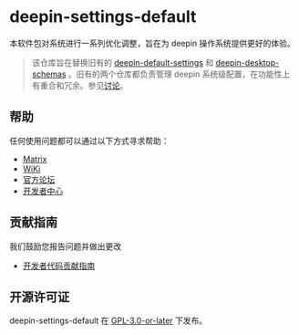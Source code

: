 # deepin-settings-default

本软件包对系统进行一系列优化调整，旨在为 deepin 操作系统提供更好的体验。

> 该仓库旨在替换旧有的 [deepin-default-settings](https://github.com/linuxdeepin/default-settings) 和 [deepin-desktop-schemas](https://github.com/linuxdeepin/deepin-desktop-schemas) 。旧有的两个仓库都负责管理 deepin 系统级配置，在功能性上有重合和冗余。参见[讨论](https://github.com/orgs/linuxdeepin/discussions/11769)。

## 帮助

任何使用问题都可以通过以下方式寻求帮助：

- [Matrix](https://matrix.to/#/#deepin-community:matrix.org)
- [WiKi](https://wiki.deepin.org)
- [官方论坛](https://bbs.deepin.org)
- [开发者中心](https://github.com/linuxdeepin/developer-center/issues)

## 贡献指南

我们鼓励您报告问题并做出更改

- [开发者代码贡献指南](https://github.com/linuxdeepin/developer-center/wiki/Contribution-Guidelines-for-Developers)

## 开源许可证

deepin-settings-default 在 [GPL-3.0-or-later](LICENSE) 下发布。
